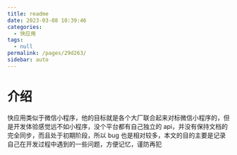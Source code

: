 ```yaml
---
title: readme
date: 2023-03-08 10:39:46
categories: 
  - 快应用
tags: 
  - null
permalink: /pages/29d263/
sidebar: auto
---
```


# 介绍

快应用类似于微信小程序，他的目标就是各个大厂联合起来对标微信小程序的，但是开发体验感觉远不如小程序，没个平台都有自己独立的 api，并没有保持文档的完全同步，而且处于初期阶段，所以 bug 也是相对较多，本文的目的主要是记录自己在开发过程中遇到的一些问题，方便记忆，谨防再犯
